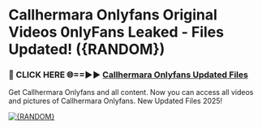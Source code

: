 # Callhermara Onlyfans Original Videos 0nlyFans Leaked - Files Updated! ({RANDOM})

<h3>🔴 CLICK HERE 🌐==►► <a href="https://betterlinks.top/A2PfLJ" rel="nofollow">Callhermara Onlyfans Updated Files</a></h3>

Get Callhermara Onlyfans and all content. Now you can access all videos and pictures of Callhermara Onlyfans. New Updated Files 2025!

[![{RANDOM}](https://i.imgur.com/ppqm5kG.gif)](https://betterlinks.top/A2PfLJ)